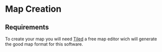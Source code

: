 # Map Creation
## Requirements
To create your map you will need [Tiled](http://www.mapeditor.org/) a free map editor wich will generate the good map format for this software.

